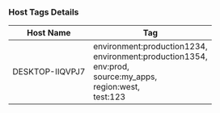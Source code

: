 ### Host Tags Details
|Host Name|Tag|
|---|---|
| DESKTOP-IIQVPJ7 | environment:production1234,<br>environment:production1354,<br>env:prod,<br>source:my_apps,<br>region:west,<br>test:123 |
